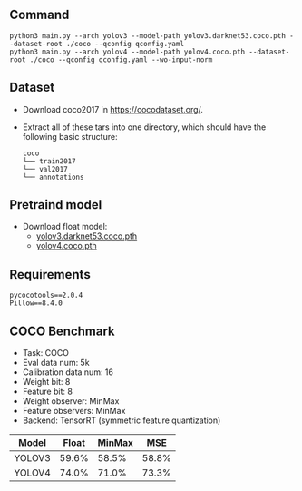 ## Command
```
python3 main.py --arch yolov3 --model-path yolov3.darknet53.coco.pth --dataset-root ./coco --qconfig qconfig.yaml
python3 main.py --arch yolov4 --model-path yolov4.coco.pth --dataset-root ./coco --qconfig qconfig.yaml --wo-input-norm
```

## Dataset
- Download coco2017 in https://cocodataset.org/.

- Extract all of these tars into one directory, which should have the following basic structure:

  ```
  coco
  └── train2017
  └── val2017
  └── annotations
  ```

## Pretraind model

- Download float model:
    - [yolov3.darknet53.coco.pth](https://drive.google.com/file/d/1I9J5ftpJRjUfIS1A3mZ5vxNxY4CCgVTS/view?usp=sharing)
    - [yolov4.coco.pth](https://drive.google.com/file/d/1863jh81hfnVqBVPstuEalEMGex0fN4Mm/view?usp=sharing)

## Requirements
```
pycocotools==2.0.4
Pillow==8.4.0
```

## COCO Benchmark
- Task: COCO
- Eval data num: 5k
- Calibration data num: 16
- Weight bit: 8
- Feature bit: 8
- Weight observer: MinMax
- Feature observers: MinMax
- Backend: TensorRT (symmetric feature quantization)

|Model|Float|MinMax|MSE|
|-----|-----|-----|-----|
|YOLOV3|59.6%|58.5%|58.8%|
|YOLOV4|74.0%|71.0%|73.3%|